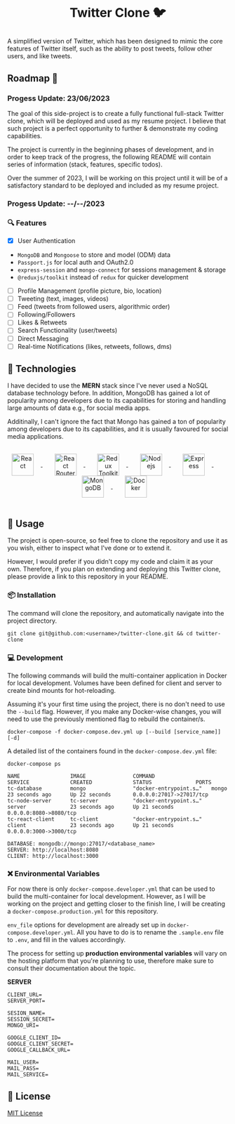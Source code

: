 # <p align="center"> Twitter Clone 🐦 </p>

A simplified version of Twitter, which has been designed to mimic the core features of Twitter itself, such as the ability to post tweets, follow other users, and like tweets.

## Roadmap 🎉

### Progess Update: 23/06/2023

The goal of this side-project is to create a fully functional full-stack Twitter clone, which will be deployed and used as my resume project. I believe that such project is a perfect opportunity to further & demonstrate my coding capabilities.

The project is currently in the beginning phases of development, and in order to keep track of the progress, the following README will contain series of information (stack, features, specific todos).

Over the summer of 2023, I will be working on this project until it will be of a satisfactory standard to be deployed and included as my resume project.

### Progess Update: --/--/2023

### 🔍 Features

-   [x] User Authentication

*   `MongoDB` and `Mongoose` to store and model (ODM) data
*   `Passport.js` for local auth and OAuth2.0
*   `express-session` and `mongo-connect` for sessions management & storage
*   `@reduxjs/toolkit` instead of `redux` for quicker development

-   [ ] Profile Management (profile picture, bio, location)
-   [ ] Tweeting (text, images, videos)
-   [ ] Feed (tweets from followed users, algorithmic order)
-   [ ] Following/Followers
-   [ ] Likes & Retweets
-   [ ] Search Functionality (user/tweets)
-   [ ] Direct Messaging
-   [ ] Real-time Notifications (likes, retweets, follows, dms)

## 🔌 Technologies

I have decided to use the **MERN** stack since I've never used a NoSQL database technology before. In addition, MongoDB has gained a lot of popularity among developers due to its capabilities for storing and handling large amounts of data e.g., for social media apps.

Additinally, I can't ignore the fact that Mongo has gained a ton of popularity among developers due to its capabilities, and it is usually favoured for social media applications.
<br/><br/>

<p align="center">
   <a href="https://react.dev/" target="__blank">
      <img 
        src=https://github.com/imexotic/imexotic/blob/main/assets/react.png?raw=true  
        width=50px 
        valign="middle" 
        title="React" 
        alt="React" 
        style="margin-right: 1rem; ">
   </a> 
   &nbsp;&nbsp;&nbsp;&nbsp;&nbsp;&nbsp;
   <a href="https://reactrouter.com/en/main" target="__blank">
      <img 
        src=https://github.com/imexotic/imexotic/blob/main/assets/react_router.png?raw=true width=50px 
        valign="middle" 
        title="React Router" 
        alt="React Router" 
        style="margin-right: 1rem;">
   </a> 
   &nbsp;&nbsp;&nbsp;&nbsp;&nbsp;&nbsp;
   <a href="https://redux-toolkit.js.org/" target="__blank">
      <img 
        src=https://github.com/imexotic/imexotic/blob/main/assets/redux.png?raw=true
        width=50px 
        valign="middle" 
        title="Redux Toolkit" 
        alt="Redux Toolkit" 
        style="margin-right: 1rem;">
   </a> 
   &nbsp;&nbsp;&nbsp;&nbsp;&nbsp;&nbsp;
   <a href="https://nodejs.org/en" target="__blank">
      <img 
        src=https://github.com/imexotic/imexotic/blob/main/assets/node.png?raw=true 
        height=50px 
        valign="middle" 
        title="Nodejs" 
        alt="Nodejs" 
        style="margin-right: 1rem;">
   </a> 
   &nbsp;&nbsp;&nbsp;&nbsp;&nbsp;&nbsp;
   <a href="https://expressjs.com/" target="__blank">
      <img 
        src=https://github.com/imexotic/imexotic/blob/main/assets/express.png?raw=true 
        width=50px 
        valign="middle" 
        title="Express" 
        alt="Express" 
        style="margin-right: 1rem;">
   </a> 
   &nbsp;&nbsp;&nbsp;&nbsp;&nbsp;&nbsp;
   <a href="https://www.mongodb.com/" target="__blank">
      <img 
        src=https://raw.githubusercontent.com/imexotic/imexotic/main/assets/mongodb.ico width=50px 
        valign="middle" 
        title="MongoDB"
        alt="MongoDB" 
        style="margin-right: 1rem;">
   </a> &nbsp;&nbsp;&nbsp;&nbsp;&nbsp;&nbsp;
   <a href="https://www.docker.com/" target="__blank">
      <img 
        src=https://raw.githubusercontent.com/imexotic/imexotic/main/assets/docker.webp height=50px 
        valign="middle" 
        title="Docker" 
        alt="Docker" 
        style="margin-right: 1rem;">
   </a>
   <br/>
   <br/>
</p>

## 📖 Usage

The project is open-source, so feel free to clone the repository and use it as you wish, either to inspect what I've done or to extend it.

However, I would prefer if you didn't copy my code and claim it as your own. Therefore, if you plan on extending and deploying this Twitter clone, please provide a link to this repository in your README.

### 📦 Installation

The command will clone the repository, and automatically navigate into the project directory.

```
git clone git@github.com:<username>/twitter-clone.git && cd twitter-clone
```

### 💻 Development

The following commands will build the multi-container application in Docker for local development. Volumes have been defined for client and server to create bind mounts for hot-reloading.

Assuming it's your first time using the project, there is no don't need to use the `--build` flag. However, if you make any Docker-wise changes, you will need to use the previously mentioned flag to rebuild the container/s.

```
docker-compose -f docker-compose.dev.yml up [--build [service_name]] [-d]
```

A detailed list of the containers found in the `docker-compose.dev.yml` file:

```
docker-compose ps

NAME                IMAGE               COMMAND                  SERVICE             CREATED             STATUS              PORTS
tc-database         mongo               "docker-entrypoint.s…"   mongo               23 seconds ago      Up 22 seconds       0.0.0.0:27017->27017/tcp
tc-node-server      tc-server           "docker-entrypoint.s…"   server              23 seconds ago      Up 21 seconds       0.0.0.0:8080->8080/tcp
tc-react-client     tc-client           "docker-entrypoint.s…"   client              23 seconds ago      Up 21 seconds       0.0.0.0:3000->3000/tcp

```

```
DATABASE: mongodb://mongo:27017/<database_name>
SERVER: http://localhost:8080
CLIENT: http://localhost:3000
```

### ❌ Environmental Variables

For now there is only `docker-compose.developer.yml` that can be used to build the multi-container for local development. However, as I will be working on the project and getting closer to the finish line, I will be creating a `docker-compose.production.yml` for this repository.

`env_file` options for development are already set up in `docker-compose.developer.yml`. All you have to do is to rename the `.sample.env` file to `.env`, and fill in the values accordingly.

The process for setting up **production environmental variables** will vary on the hosting platform that you're planning to use, therefore make sure to consult their documentation about the topic.

**SERVER**

```
CLIENT_URL=
SERVER_PORT=

SESION_NAME=
SESSION_SECRET=
MONGO_URI=

GOOGLE_CLIENT_ID=
GOOGLE_CLIENT_SECRET=
GOOGLE_CALLBACK_URL=

MAIL_USER=
MAIL_PASS=
MAIL_SERVICE=
```

<!-- ### 🚀 Deployment

```

npm build

```-->

## 📝 License

[MIT License](https://github.com/imexotic/ExoBot/blob/main/LICENSE)
